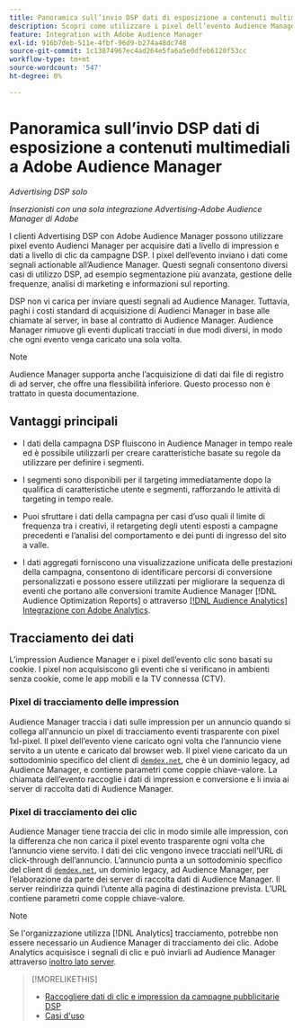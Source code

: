 ```yaml
---
title: Panoramica sull’invio DSP dati di esposizione a contenuti multimediali a Adobe Audience Manager
description: Scopri come utilizzare i pixel dell’evento Audience Manager per acquisire dati a livello di impression e di clic dalle campagne Advertising DSP
feature: Integration with Adobe Audience Manager
exl-id: 916b7deb-511e-4fbf-96d9-b274a48dc748
source-git-commit: 1c13874967ec4ad264e5fa6a5e0dfeb6120f53cc
workflow-type: tm+mt
source-wordcount: '547'
ht-degree: 0%

---
```


# Panoramica sull’invio DSP dati di esposizione a contenuti multimediali a Adobe Audience Manager

*Advertising DSP solo*

*Inserzionisti con una sola integrazione Advertising-Adobe Audience Manager di Adobe*

I clienti Advertising DSP con Adobe Audience Manager possono utilizzare pixel evento Audienci Manager per acquisire dati a livello di impression e dati a livello di clic da campagne DSP. I pixel dell’evento inviano i dati come segnali actionable all’Audience Manager. Questi segnali consentono diversi casi di utilizzo DSP, ad esempio segmentazione più avanzata, gestione delle frequenze, analisi di marketing e informazioni sul reporting.

DSP non vi carica per inviare questi segnali ad Audience Manager. Tuttavia, paghi i costi standard di acquisizione di Audienci Manager in base alle chiamate al server, in base al contratto di Audience Manager. Audience Manager rimuove gli eventi duplicati tracciati in due modi diversi, in modo che ogni evento venga caricato una sola volta.

>[!NOTE]
>
> Audience Manager supporta anche l’acquisizione di dati dai file di registro di ad server, che offre una flessibilità inferiore. Questo processo non è trattato in questa documentazione.

## Vantaggi principali

* I dati della campagna DSP fluiscono in Audience Manager in tempo reale ed è possibile utilizzarli per creare caratteristiche basate su regole da utilizzare per definire i segmenti.

* I segmenti sono disponibili per il targeting immediatamente dopo la qualifica di caratteristiche utente e segmenti, rafforzando le attività di targeting in tempo reale.

* Puoi sfruttare i dati della campagna per casi d’uso quali il limite di frequenza tra i creativi, il retargeting degli utenti esposti a campagne precedenti e l’analisi del comportamento e dei punti di ingresso del sito a valle.

* I dati aggregati forniscono una visualizzazione unificata delle prestazioni della campagna, consentono di identificare percorsi di conversione personalizzati e possono essere utilizzati per migliorare la sequenza di eventi che portano alle conversioni tramite Audience Manager [!DNL Audience Optimization Reports] o attraverso [[!DNL Audience Analytics] Integrazione con Adobe Analytics](/help/integrations/audience-manager/audience-analytics.md).

## Tracciamento dei dati

L’impression Audience Manager e i pixel dell’evento clic sono basati su cookie. I pixel non acquisiscono gli eventi che si verificano in ambienti senza cookie, come le app mobili e la TV connessa (CTV).

### Pixel di tracciamento delle impression

Audience Manager traccia i dati sulle impression per un annuncio quando si collega all&#39;annuncio un pixel di tracciamento eventi trasparente con pixel 1xl-pixel. Il pixel dell’evento viene caricato ogni volta che l’annuncio viene servito a un utente e caricato dal browser web. Il pixel viene caricato da un sottodominio specifico del client di [`demdex.net`](https://experienceleague.adobe.com/docs/audience-manager/user-guide/reference/demdex-calls.html), che è un dominio legacy, ad Audience Manager, e contiene parametri come coppie chiave-valore. La chiamata dell’evento raccoglie i dati di impression e conversione e li invia ai server di raccolta dati di Audience Manager.

### Pixel di tracciamento dei clic

Audience Manager tiene traccia dei clic in modo simile alle impression, con la differenza che non carica il pixel evento trasparente ogni volta che l’annuncio viene servito. I dati dei clic vengono invece tracciati nell’URL di click-through dell’annuncio. L’annuncio punta a un sottodominio specifico del client di [`demdex.net`](https://experienceleague.adobe.com/docs/audience-manager/user-guide/reference/demdex-calls.html), un dominio legacy, ad Audience Manager, per l’elaborazione da parte dei server di raccolta dati di Audience Manager. Il server reindirizza quindi l’utente alla pagina di destinazione prevista. L’URL contiene parametri come coppie chiave-valore.

>[!NOTE]
>
>Se l&#39;organizzazione utilizza [!DNL Analytics] tracciamento, potrebbe non essere necessario un Audience Manager di tracciamento dei clic. Adobe Analytics acquisisce i segnali di clic e può inviarli ad Audience Manager attraverso [inoltro lato server](https://experienceleague.adobe.com/docs/analytics/admin/admin-tools/server-side-forwarding/ssf.html).

>[!MORELIKETHIS]
>
>* [Raccogliere dati di clic e impression da campagne pubblicitarie DSP](collect.md)
>* [Casi d&#39;uso](use-cases.md)

